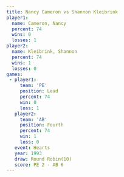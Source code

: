 ```yaml
---
title: Nancy Cameron vs Shannon Kleibrink
player1:                  
  name: Cameron, Nancy    
  percent: 74             
  wins: 0                 
  losses: 1               
player2:                  
  name: Kleibrink, Shannon
  percent: 74             
  wins: 1                 
  losses: 0               
games:
 - player1:        
     team: 'PE'    
     position: Lead
     percent: 74   
     win: 0        
     loss: 1       
   player2:          
     team: 'AB'      
     position: Fourth
     percent: 74     
     win: 1          
     loss: 0         
   event: Hearts        
   year: 1993           
   draw: Round Robin(10)
   score: PE 2 - AB 6   
---
```

